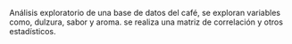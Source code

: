 Análisis exploratorio de una base de datos del café, se exploran variables como, dulzura, sabor y aroma. se realiza una matriz de correlación y otros estadísticos.
